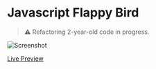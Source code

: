 # Javascript Flappy Bird

> ⚠️ Refactoring 2-year-old code in progress.

![Screenshot](https://i.imgur.com/CL8HUqI.png)

[Live Preview](https://marshallku.github.io/Flappy-Bird/)

